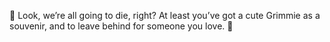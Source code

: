 🌱 Look, we’re all going to die, right? At least you’ve got a cute Grimmie as a souvenir, and to leave behind for someone you love. 🌱
